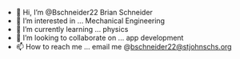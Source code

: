 - 👋 Hi, I’m @Bschneider22 Brian Schneider
- 👀 I’m interested in ... Mechanical Engineering
- 🌱 I’m currently learning ... physics
- 💞️ I’m looking to collaborate on ... app development
- 📫 How to reach me ... email me @bschneider22@stjohnschs.org

<!---
Bschneider22/Bschneider22 is a ✨ special ✨ repository because its `README.md` (this file) appears on your GitHub profile.
You can click the Preview link to take a look at your changes.
--->

